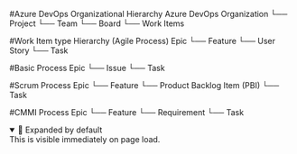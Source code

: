 #Azure DevOps Organizational Hierarchy
Azure DevOps Organization
└── Project
    └── Team
        └── Board
            └── Work Items



#Work Item type Hierarchy (Agile Process)
Epic
└── Feature
    └── User Story
        └── Task


#Basic Process
Epic
└── Issue
    └── Task


#Scrum Process
Epic
└── Feature
    └── Product Backlog Item (PBI)
        └── Task


#CMMI Process
Epic
└── Feature
    └── Requirement
        └── Task


<details open>
  <summary>🔼 Expanded by default</summary>
  This is visible immediately on page load.
</details>